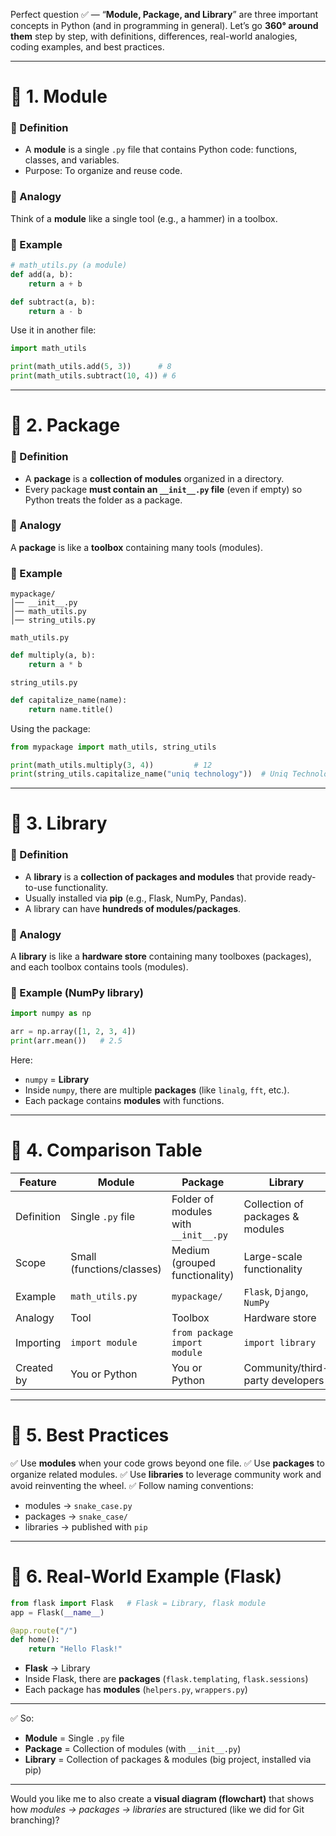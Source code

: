 Perfect question ✅ — “**Module, Package, and Library**” are three important concepts in Python (and in programming in general).
Let’s go **360° around them** step by step, with definitions, differences, real-world analogies, coding examples, and best practices.

---

# 🔹 1. Module

### 📌 Definition

* A **module** is a single `.py` file that contains Python code: functions, classes, and variables.
* Purpose: To organize and reuse code.

### 📌 Analogy

Think of a **module** like a single tool (e.g., a hammer) in a toolbox.

### 📌 Example

```python
# math_utils.py (a module)
def add(a, b):
    return a + b

def subtract(a, b):
    return a - b
```

Use it in another file:

```python
import math_utils

print(math_utils.add(5, 3))      # 8
print(math_utils.subtract(10, 4)) # 6
```

---

# 🔹 2. Package

### 📌 Definition

* A **package** is a **collection of modules** organized in a directory.
* Every package **must contain an `__init__.py` file** (even if empty) so Python treats the folder as a package.

### 📌 Analogy

A **package** is like a **toolbox** containing many tools (modules).

### 📌 Example

```
mypackage/
│── __init__.py
│── math_utils.py
│── string_utils.py
```

`math_utils.py`

```python
def multiply(a, b):
    return a * b
```

`string_utils.py`

```python
def capitalize_name(name):
    return name.title()
```

Using the package:

```python
from mypackage import math_utils, string_utils

print(math_utils.multiply(3, 4))         # 12
print(string_utils.capitalize_name("uniq technology"))  # Uniq Technology
```

---

# 🔹 3. Library

### 📌 Definition

* A **library** is a **collection of packages and modules** that provide ready-to-use functionality.
* Usually installed via **pip** (e.g., Flask, NumPy, Pandas).
* A library can have **hundreds of modules/packages**.

### 📌 Analogy

A **library** is like a **hardware store** containing many toolboxes (packages), and each toolbox contains tools (modules).

### 📌 Example (NumPy library)

```python
import numpy as np

arr = np.array([1, 2, 3, 4])
print(arr.mean())   # 2.5
```

Here:

* `numpy` = **Library**
* Inside `numpy`, there are multiple **packages** (like `linalg`, `fft`, etc.).
* Each package contains **modules** with functions.

---

# 🔹 4. Comparison Table

| Feature    | Module                    | Package                              | Library                          |
| ---------- | ------------------------- | ------------------------------------ | -------------------------------- |
| Definition | Single `.py` file         | Folder of modules with `__init__.py` | Collection of packages & modules |
| Scope      | Small (functions/classes) | Medium (grouped functionality)       | Large-scale functionality        |
| Example    | `math_utils.py`           | `mypackage/`                         | `Flask`, `Django`, `NumPy`       |
| Analogy    | Tool                      | Toolbox                              | Hardware store                   |
| Importing  | `import module`           | `from package import module`         | `import library`                 |
| Created by | You or Python             | You or Python                        | Community/third-party developers |

---

# 🔹 5. Best Practices

✅ Use **modules** when your code grows beyond one file.
✅ Use **packages** to organize related modules.
✅ Use **libraries** to leverage community work and avoid reinventing the wheel.
✅ Follow naming conventions:

* modules → `snake_case.py`
* packages → `snake_case/`
* libraries → published with `pip`

---

# 🔹 6. Real-World Example (Flask)

```python
from flask import Flask   # Flask = Library, flask module
app = Flask(__name__)

@app.route("/")
def home():
    return "Hello Flask!"
```

* **Flask** → Library
* Inside Flask, there are **packages** (`flask.templating`, `flask.sessions`)
* Each package has **modules** (`helpers.py`, `wrappers.py`)

---

✅ So:

* **Module** = Single `.py` file
* **Package** = Collection of modules (with `__init__.py`)
* **Library** = Collection of packages & modules (big project, installed via pip)

---

Would you like me to also create a **visual diagram (flowchart)** that shows how *modules → packages → libraries* are structured (like we did for Git branching)?
